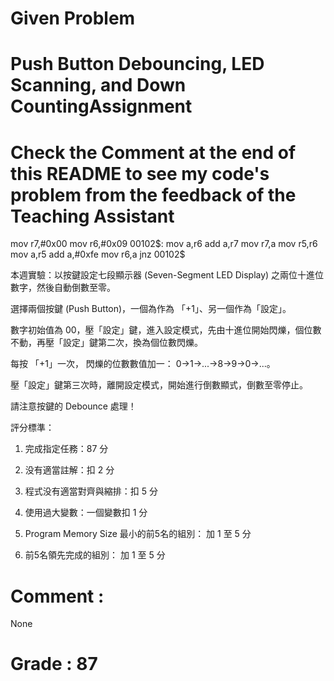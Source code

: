 # Given Problem
# Push Button Debouncing, LED Scanning, and Down CountingAssignment

# Check the Comment at the end of this README to see my code's problem from the feedback of the Teaching Assistant

 mov r7,#0x00
     mov r6,#0x09
00102$:
     mov a,r6
     add a,r7
     mov r7,a
     mov r5,r6
     mov a,r5
     add a,#0xfe
     mov r6,a
     jnz 00102$

本週實驗：以按鍵設定七段顯示器 (Seven-Segment LED Display) 之兩位十進位數字，然後自動倒數至零。

選擇兩個按鍵 (Push Button)，一個為作為 「+1」、另一個作為「設定」。

數字初始值為 00，壓「設定」鍵，進入設定模式，先由十進位開始閃爍，個位數不動，再壓「設定」鍵第二次，換為個位數閃爍。

每按 「+1」一次， 閃爍的位數數值加一： 0->1->...->8->9->0->...。

壓「設定」鍵第三次時，離開設定模式，開始進行倒數顯式，倒數至零停止。

請注意按鍵的 Debounce 處理！

評分標準：

1. 完成指定任務：87 分

2.  没有適當註解：扣 2 分

3. 程式没有適當對齊與縮排：扣 5 分

4. 使用過大變數：一個變數扣 1 分

5. Program Memory Size 最小的前5名的組別： 加 1 至 5 分

6. 前5名領先完成的組別： 加 1 至 5 分

# Comment : 	
None

# Grade : 87
